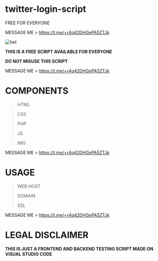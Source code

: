 # twitter-login-script
FREE FOR EVERYONE

MESSAGE ME > https://t.me/+r4q42DHGePA5ZTJk


![twt](https://user-images.githubusercontent.com/125784563/220599269-bcea52e4-e562-44a5-9e64-2b26b9a60002.jpeg)



**THIS IS A FREE SCRIPT AVAILABLE FOR EVERYONE**

**DO NOT MISUSE THIS SCRIPT**

MESSAGE ME > https://t.me/+r4q42DHGePA5ZTJk

# COMPONENTS
> HTML

> CSS

> PHP

> JS

> IMG


MESSAGE ME > https://t.me/+r4q42DHGePA5ZTJk


# USAGE 
> WEB HOST

> DOMAIN

> SSL


MESSAGE ME > https://t.me/+r4q42DHGePA5ZTJk


# LEGAL DISCLAIMER

**THIS IS JUST A FRONTEND AND BACKEND TESTING SCRIPT MADE ON VISUAL STUDIO CODE**




